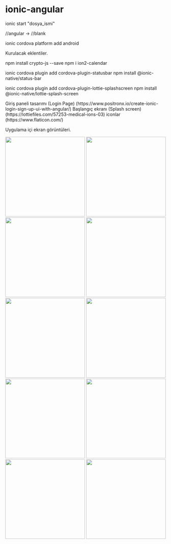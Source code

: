 
# ionic-angular


ionic start "dosya_ismi"

//angular -> //blank 

ionic cordova platform add android

Kurulacak eklentiler.

npm install crypto-js --save
npm i ion2-calendar


ionic cordova plugin add cordova-plugin-statusbar
npm install @ionic-native/status-bar


ionic cordova plugin add cordova-plugin-lottie-splashscreen
npm install @ionic-native/lottie-splash-screen


<p float="left">
Giriş paneli tasarımı (Login Page) (https://www.positronx.io/create-ionic-login-sign-up-ui-with-angular/)
Başlangıç ekranı (Splash screen)  (https://lottiefiles.com/57253-medical-ions-03)
iconlar (https://www.flaticon.com/)
</p>

Uygulama içi ekran görüntüleri.



<p float="left">
<img src="https://user-images.githubusercontent.com/83976212/117735910-24604d80-b1ff-11eb-80f3-a9b8d2a16b7c.jpg"  width="250" />


<img src="https://user-images.githubusercontent.com/83976212/117735917-27f3d480-b1ff-11eb-9781-f1c193ceeeae.jpg"  width="250" />

<img src="https://user-images.githubusercontent.com/83976212/117735923-2b875b80-b1ff-11eb-9db1-b152e38f3c49.jpg "  width="250" />

<img src="https://user-images.githubusercontent.com/83976212/117735932-30e4a600-b1ff-11eb-81fa-8f13f99ddacb.jpg "  width="250" />


<img src="https://user-images.githubusercontent.com/83976212/117735937-3215d300-b1ff-11eb-9c77-e1d692c782f5.jpg"  width="250" />

<img src="https://user-images.githubusercontent.com/83976212/117735954-3c37d180-b1ff-11eb-8ef2-e4b02c84e674.jpg"  width="250" />

<img src="https://user-images.githubusercontent.com/83976212/117735965-3f32c200-b1ff-11eb-85d9-b63fb0d6d78b.jpg "  width="250" />

<img src="https://user-images.githubusercontent.com/83976212/117735959-3d68fe80-b1ff-11eb-9b4b-a70dc63ca7b7.jpg"  width="250" />

<img src="https://user-images.githubusercontent.com/83976212/117736783-1e6b6c00-b201-11eb-90db-354a04c45763.jpg "  width="250" />

<img src="https://user-images.githubusercontent.com/83976212/117735971-3fcb5880-b1ff-11eb-8888-4ca733bdb367.jpg "  width="250" />
</p>















